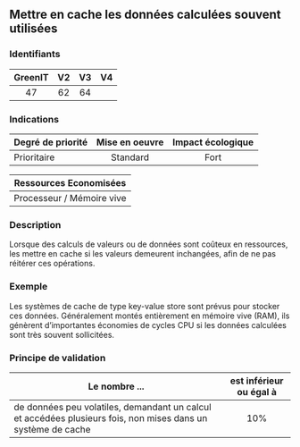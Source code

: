 ## Mettre en cache les données calculées souvent utilisées

### Identifiants

| GreenIT |  V2  |  V3  |  V4  |
|:-------:|:----:|:----:|:----:|
|  47    | 62  | 64  |      |

### Indications

| Degré de priorité |      Mise en oeuvre       |  Impact écologique    | 
|-------------------|:-------------------------:|:---------------------:|
| Prioritaire       |  Standard                 | Fort                  | 


|Ressources Economisées                                      |
|:----------------------------------------------------------:|
|  Processeur / Mémoire vive |

### Description

Lorsque des calculs de valeurs ou de données sont coûteux en ressources, les mettre en cache si les valeurs demeurent inchangées, afin de ne pas réitérer ces opérations.

### Exemple

Les systèmes de cache de type key-value store sont prévus pour stocker ces données. Généralement montés entièrement en mémoire vive (RAM), ils génèrent d’importantes économies de cycles CPU si les données calculées sont très souvent sollicitées.

### Principe de validation

| Le nombre ...     | est inférieur ou égal à   |  
|-------------------|:-------------------------:|
| de données peu volatiles, demandant un calcul et accédées plusieurs fois, non mises dans un système de cache  |  10% |

